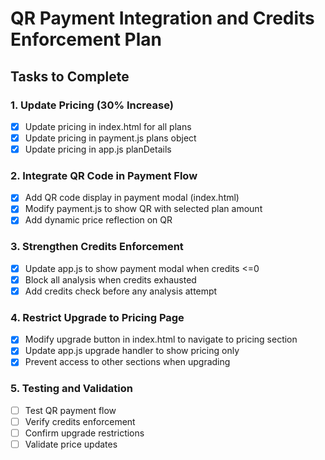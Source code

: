 # QR Payment Integration and Credits Enforcement Plan

## Tasks to Complete

### 1. Update Pricing (30% Increase)
- [x] Update pricing in index.html for all plans
- [x] Update pricing in payment.js plans object
- [x] Update pricing in app.js planDetails

### 2. Integrate QR Code in Payment Flow
- [x] Add QR code display in payment modal (index.html)
- [x] Modify payment.js to show QR with selected plan amount
- [x] Add dynamic price reflection on QR

### 3. Strengthen Credits Enforcement
- [x] Update app.js to show payment modal when credits <=0
- [x] Block all analysis when credits exhausted
- [x] Add credits check before any analysis attempt

### 4. Restrict Upgrade to Pricing Page
- [x] Modify upgrade button in index.html to navigate to pricing section
- [x] Update app.js upgrade handler to show pricing only
- [x] Prevent access to other sections when upgrading

### 5. Testing and Validation
- [ ] Test QR payment flow
- [ ] Verify credits enforcement
- [ ] Confirm upgrade restrictions
- [ ] Validate price updates
